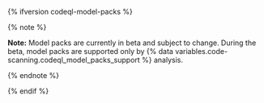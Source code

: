 {% ifversion codeql-model-packs %}

{% note %}

**Note:** Model packs are currently in beta and subject to change. During the beta, model packs are supported only by {% data variables.code-scanning.codeql_model_packs_support %} analysis.

{% endnote %}

{% endif %}
